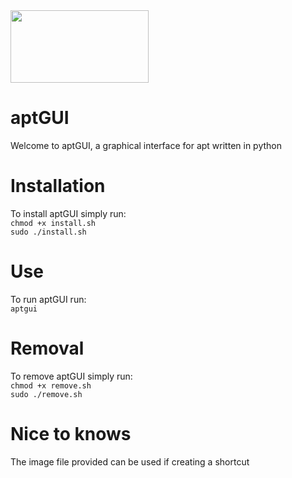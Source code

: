 <img src="https://raw.githubusercontent.com/stancangit/Mejusthostingshit/master/readmeing.png" width="221" height="116"> 
<h1>aptGUI</h1>
Welcome to aptGUI, a graphical interface for apt written in python

<h1>Installation</h1>
To install aptGUI simply run:<br>
<code>chmod +x install.sh</code><br>
<code>sudo ./install.sh</code>

<h1>Use</h1>
To run aptGUI run:<br>
<code>aptgui</code>

<h1>Removal</h1>
To remove aptGUI simply run:<br>
<code>chmod +x remove.sh</code><br>
<code>sudo ./remove.sh</code>

<h1>Nice to knows</h1>
The image file provided can be used if creating a shortcut

